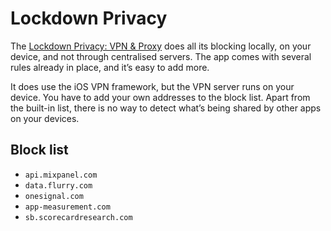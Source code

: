 # Lockdown Privacy

The [Lockdown Privacy: VPN & Proxy](https://apps.apple.com/us/app/lockdown-apps/id1469783711?uo=4) does all its blocking locally, on your device, and not through centralised servers. The app comes with several rules already in place, and it’s easy to add more. 

It does use the iOS VPN framework, but the VPN server runs on your device. You have to add your own addresses to the block list. Apart from the built-in list, there is no way to detect what’s being shared by other apps on your devices.

## Block list

* `api.mixpanel.com`
* `data.flurry.com`
* `onesignal.com`
* `app-measurement.com`
* `sb.scorecardresearch.com`